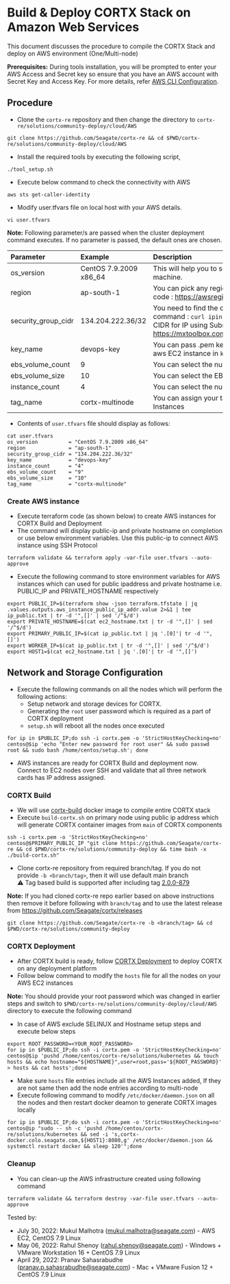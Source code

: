 # Build & Deploy CORTX Stack on Amazon Web Services 

This document discusses the procedure to compile the CORTX Stack and deploy on AWS environment (One/Multi-node)

**Prerequisites:**
During tools installation, you will be prompted to enter your AWS Access and Secret key so ensure that you have an AWS account with Secret Key and Access Key. For more details, refer [AWS CLI Configuration](https://docs.aws.amazon.com/cli/latest/userguide/cli-configure-quickstart.html#cli-configure-quickstart-config).

## Procedure

- Clone the `cortx-re` repository and then change the directory to `cortx-re/solutions/community-deploy/cloud/AWS`
```
git clone https://github.com/Seagate/cortx-re && cd $PWD/cortx-re/solutions/community-deploy/cloud/AWS
```
- Install the required tools by executing the following script,
```
./tool_setup.sh
```
- Execute below command to check the connectivity with AWS
```
aws sts get-caller-identity
```
- Modify user.tfvars file on local host with your AWS details.
```
vi user.tfvars
```

**Note:**
Following parameter/s are passed when the cluster deployment command executes. If no parameter is passed, the default ones are chosen.

| Parameter     | Example     | Description     |
| :------------- | :----------- | :---------|
| os_version      | CentOS 7.9.2009 x86_64  | This will help you to select the ami of EC2 machine. |
| region | ap-south-1 | You can pick any region from this region code : https://awsregion.info/  |
| security_group_cidr | 134.204.222.36/32  | You need to find the own Public IP using this command : `curl ipinfo.io/ip`. Also calculate CIDR for IP using Subnet Calculator from https://mxtoolbox.com/subnetcalculator.aspx |
| key_name | devops-key | You can pass .pem key file name to login to aws EC2 instance in `key_name`. |
| ebs_volume_count | 9 |  You can select the number of EBS volumes |
| ebs_volume_size | 10 |  You can select the EBS volume size |
| instance_count | 4  | You can select the number of EC2 instances |
| tag_name | cortx-multinode | You can assign your tag name to the EC2 Instances |

- Contents of `user.tfvars` file should display as follows:

```
cat user.tfvars
os_version          = "CentOS 7.9.2009 x86_64"
region              = "ap-south-1"
security_group_cidr = "134.204.222.36/32"
key_name            = "devops-key"
instance_count      = "4"
ebs_volume_count    = "9"
ebs_volume_size     = "10"
tag_name            = "cortx-multinode"
```

### Create AWS instance
- Execute terraform code (as shown below) to create AWS instances for CORTX Build and Deployment
- The command will display public-ip and private hostname on completion or use below environment variables. Use this public-ip to connect AWS instance using SSH Protocol
```
terraform validate && terraform apply -var-file user.tfvars --auto-approve
```
- Execute the following command to store environment variables for AWS instances which can used for public ipaddress and private hostname i.e. PUBLIC_IP and PRIVATE_HOSTNAME respectively
```
export PUBLIC_IP=$(terraform show -json terraform.tfstate | jq .values.outputs.aws_instance_public_ip_addr.value 2>&1 | tee ip_public.txt | tr -d '",[]' | sed '/^$/d')
export PRIVATE_HOSTNAME=$(cat ec2_hostname.txt | tr -d '",[]' | sed '/^$/d')
export PRIMARY_PUBLIC_IP=$(cat ip_public.txt | jq '.[0]'| tr -d '",[]')
export WORKER_IP=$(cat ip_public.txt | tr -d '",[]' | sed '/^$/d')
export HOST1=$(cat ec2_hostname.txt | jq '.[0]'| tr -d '",[]')
```

## Network and Storage Configuration
- Execute the following commands on all the nodes which will perform the following actions:
  - Setup network and storage devices for CORTX.
  - Generating the `root` user password which is required as a part of CORTX deployment
  - `setup.sh` will reboot all the nodes once executed
```
for ip in $PUBLIC_IP;do ssh -i cortx.pem -o 'StrictHostKeyChecking=no' centos@$ip 'echo "Enter new password for root user" && sudo passwd root && sudo bash /home/centos/setup.sh'; done
```
- AWS instances are ready for CORTX Build and deployment now. Connect to EC2 nodes over SSH and validate that all three network cards has IP address assigned.

### CORTX Build
- We will use [cortx-build](https://github.com/Seagate/cortx/pkgs/container/cortx-build) docker image to compile entire CORTX stack
- Execute `build-cortx.sh` on primary node using public ip address which will generate CORTX container images from `main` of CORTX components
```
ssh -i cortx.pem -o 'StrictHostKeyChecking=no' centos@$PRIMARY_PUBLIC_IP "git clone https://github.com/Seagate/cortx-re && cd $PWD/cortx-re/solutions/community-deploy && time bash -x ./build-cortx.sh"
```
- Clone cortx-re repository from required branch/tag. If you do not provide `-b <branch/tag>`, then it will use default main branch    
  :warning: Tag based build is supported after including tag [2.0.0-879](https://github.com/Seagate/cortx-re/releases/tag/2.0.0-879)
  
**Note:** If you had cloned cortx-re repo earlier based on above instructions then remove it before following with `branch/tag` and to use the latest release from https://github.com/Seagate/cortx/releases

```
git clone https://github.com/Seagate/cortx-re -b <branch/tag> && cd $PWD/cortx-re/solutions/community-deploy
```

### CORTX Deployment
- After CORTX build is ready, follow [CORTX Deployment](https://github.com/Seagate/cortx-re/blob/main/solutions/community-deploy/CORTX-Deployment.md) to deploy CORTX on any deployment platform
- Follow below command to modify the `hosts` file for all the nodes on your AWS EC2 instances

**Note:**
You should provide your root password which was changed in earlier steps and switch to `$PWD/cortx-re/solutions/community-deploy/cloud/AWS`
directory to execute the following command
- In case of AWS exclude SELINUX and Hostname setup steps and execute below steps

```
export ROOT_PASSWORD=<YOUR_ROOT_PASSWORD>
for ip in $PUBLIC_IP;do ssh -i cortx.pem -o 'StrictHostKeyChecking=no' centos@$ip 'pushd /home/centos/cortx-re/solutions/kubernetes && touch hosts && echo hostname="${HOSTNAME}",user=root,pass='${ROOT_PASSWORD}' > hosts && cat hosts';done
```
- Make sure `hosts` file entries include all the AWS Instances added, If they are not same then add the node entries according to multi-node
- Execute following command to modify `/etc/docker/daemon.json` on all the nodes and then restart docker deamon to generate CORTX images locally
```
for ip in $PUBLIC_IP;do ssh -i cortx.pem -o 'StrictHostKeyChecking=no' centos@ip "sudo -- sh -c 'pushd /home/centos/cortx-re/solutions/kubernetes && sed -i 's,cortx-docker.colo.seagate.com,${HOST1}:8080,g' /etc/docker/daemon.json && systemctl restart docker && sleep 120'";done
```

### Cleanup
- You can clean-up the AWS infrastructure created using following command
```
terraform validate && terraform destroy -var-file user.tfvars --auto-approve
```

Tested by:

* July 30, 2022: Mukul Malhotra (mukul.malhotra@seagate.com) - AWS EC2, CentOS 7.9 Linux
* May 06, 2022: Rahul Shenoy (rahul.shenoy@seagate.com) - Windows + VMware Workstation 16 + CentOS 7.9 Linux
* April 29, 2022: Pranav Sahasrabudhe (pranav.p.sahasrabudhe@seagate.com) - Mac + VMware Fusion 12 + CentOS 7.9 Linux
